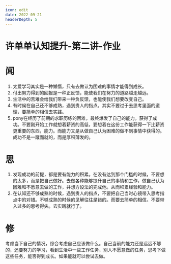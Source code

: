 ```yaml
---
icon: edit
date: 2022-09-21
headerDepth: 5
---
```



# 许单单认知提升-第二讲-作业
# 闻
 1. 太爱学习其实是一种懒惰，只有去做认为困难的事情才能得到成长。
 2. 付出努力得到的回报是一种正反馈，能使我们在努力的道路越走越远。 
 3. 生活中的苦难会给我们带来一种负反馈，也能使我们想要改变自己。
 4. 有时候在自己还不够成熟，遇到贵人的指点。其实不要过于去思考里面的道理，要简单的相信去实践。
5. pony在经历了前期的求职历练的困难，最终爆发了自己的能力。获得了成功。不要刚开始工作就想着薪资的高低，要想着在这份工作能获得一下比薪资更重要的东西，能力。而能力又是从做自己认为困难的做不到事情中获得的。成功不是一蹴而就的，而是厚积薄发的。
# 思
 1. 发现成功的前提，都是要有能力的积累。在没有达到那个门槛的时候，不要想的太多，而是把自己做好。去做各种能够提升自己的事情和工作，做自己认为困难和不愿意去做的工作，并想方设法的完成他。从而积累经验和能力。
 2. 在认知还不够成熟的时候，遇到贵人的指点，不要把自己当时心镜带入思考指点中的对错。不够成熟的时候的见解往往是错的。而要去简单的相信。不要带入过多的思考得失。去实践就行了。
# 修
 考虑当下自己的情况，综合考虑自己应该做什么。自己当前的能力还是远远不够的，还要努力的学习，看到生活中一些工作任务，别人不愿意做的任务，思考下做这些任务，能否得到成长。如果能就可以尝试去做。